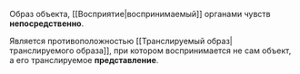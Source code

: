 Образ объекта, [[Восприятие|воспринимаемый]] органами чувств **непосредственно**.

Является противоположностью [[Транслируемый образ|транслируемого образа]], при котором воспринимается не сам объект, а его транслируемое **представление**.